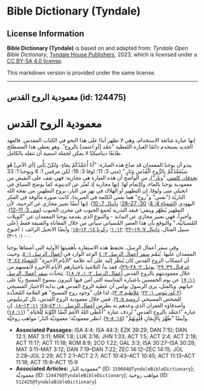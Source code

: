 # Bible Dictionary (Tyndale)

## License Information

**Bible Dictionary (Tyndale)** is based on and adapted from: _Tyndale Open Bible Dictionary_, [Tyndale House Publishers](https://tyndaleopenresources.com/), 2023, which is licensed under a [CC BY-SA 4.0 license](https://creativecommons.org/licenses/by-sa/4.0/legalcode.en).

This markdown version is provided under the same license.



--------------------------------

## معمودية الروح القدس (id: 124475)

معمودية الروح القدس
===================

إنها عبارة شائعة الاستخدام، وهي لا تظهر أبدًا على هذا النحو في الكتاب المقدس. فالعهد الجديد يستخدم دائمًا العبارة اللفظية "عمّد \[أو اعتمد] بالروح". وهو يعطي هذا المصطلح طابعًا ديناميكيًا لا يمكن لجملة اسمية أن تنقله بالكامل.

يبدو أن يوحنا المعمدان قد صاغ هذه العبارة: "أَنَا أُعَمِّدُكُمْ بِمَاءٍ، وَلكِنْ يَأْتِي \[أي الآتي] هُوَ سَيُعَمِّدُكُمْ بِالرُّوحِ الْقُدُسِ وَنَارٍ." (متى 3: 11؛ لوقا 3: 16؛ لكن مرقس 1: 8 ويوحنا 1: 33 [يحذفان كلمتي](https://ref.ly/Matt3:11) "[ونار").](https://ref.ly/Luke3:16) من الواضح أن هذه العبارة هي مجازية: فهي تقف على النقيض من معمودية يوحنا بالماء، وكإتمام لها. إنها مجازية إذ تُعبّر عن *الدينونة* كما يوضح السياق في انجيلي متى ولوقا. إن التطهير أو الهلاك في نهر من النار، بروح التطهير، من نفخة الله الناريّة ("نفس" و"روح" هما نفس الكلمة في العبرية)، كانت صورة مألوفة في الفكر اليهودي ([إشعياء 4: 4](https://ref.ly/Isa4:4)؛ [30: 27–28](https://ref.ly/Isa30:27-Isa30:28)؛ [دانيال 7: 10](https://ref.ly/Dan7:10)). إنها أيضًا تعبير مجازي عن *الرحمة،* لأن التطهير يُطهّر وينقي؛ فبعد التذرية تُجمع الحبوب في مخزن الحبوب ([متى 3: 11–12](https://ref.ly/Matt3:11-Matt3:12)). وأخيراً، فهي تعبير مجازي عن *البداية* \- والتنوع الذي يقدمه يوحنا المعمدان عن "الويلات المُسيانيَّة،" والتوقع بأن هذا العصر المُسياني سيأتي من خلال المعاناة والضيقة فقط (على سبيل المثال، [دانيال ٧: ١٩–٢٢](https://ref.ly/Dan7:19-Dan7:22)؛ [١٢: ١](https://ref.ly/Dan12:1)؛ [زكريا ١٤: ١٢–١٥](https://ref.ly/Zech14:12-Zech14:15)؛ وأيضًا الانجيل الزائف ١ أخنوخ ١٠٠: ١–٣).

وفي سفر أعمال الرسل، تحتفظ هذه الاستعارة بأهميتها الأولية التي أضفاها يوحنا المعمدان عليها. يُتمّم [سفر أعمال الرسل ٢: ٤](https://ref.ly/Acts2:4) الوعد الوارد في [أعمال الرسل ١: ٥](https://ref.ly/Acts1:5). وحيث أن انسكاب الروح القدس كان يُنظَر إليه على أنه علامة "*الأيام الأخيرة*" ([إشعياء ٤٤: ٣](https://ref.ly/Isa44:3)؛ [حزقيال ٣٩: ٢٩](https://ref.ly/Ezek39:29)؛ [يوئيل ٢: ٢٨–٢٩](https://ref.ly/Joel2:28-Joel2:29))، فقد *بدأ* التلاميذ باختبارهم الأيام الأخيرة لأنفسهم من خلال معموديتهم بالروح القدس [أعمال الرسل ٢: ١، ٧، ١٨](https://ref.ly/Acts2:1-Acts2:7)). يَتحدَّث [سفر أعمال الرسل ١١: ١٧](https://ref.ly/Acts11:17) عن يوم الخمسين باعتباره المناسبة التي آمن فيها كثيرون بيسوع المسيح ربًا على حياتهم. وبالمثل، يرى الرسول بولس أن عطية الروح القدس هي بداية الاختبار المسيحي ([٢ كورنثوس ١: ٢٢](https://ref.ly/2Cor1:22)؛ [غلاطية ٣: ٣](https://ref.ly/Gal3:3))، لذا فإن "وجود روح المسيح" هو العلامة المُحدِّدة للشخص المسيحي ([رومية ٨: ٩](https://ref.ly/Rom8:9)). فمن خلال معمودية الروح القدس، نال كرنيليوس وأصدقاؤه الغفران الذي وعدهم به بطرس [أعمال الرسل ١٠: ٤٣–٤٥](https://ref.ly/Acts10:43-Acts10:45)؛ [١١: ١٣–١٨](https://ref.ly/Acts11:13-Acts11:18). إن عبارة "اعتمَّد بالروح القدس" تُرِدف عبارة "أَعْطَى اللهُ الأُمَمَ أَيْضًا التَّوْبَةَ لِلْحَيَاةِ." ([١١: ١٨](https://ref.ly/Acts11:18)) وأيضًا "طَهَّرَ بِالإِيمَانِ قُلُوبَهُمْ" ([١٥: ٨–٩](https://ref.ly/Acts15:8-Acts15:9)). *انظر* معموديَّة؛ معموديَّة النار؛ مواهب روحيَّة.

* **Associated Passages:** ISA 4:4; ISA 44:3; EZK 39:29; DAN 7:10; DAN 12:1; MAT 3:11; MRK 1:8; LUK 3:16; JHN 1:33; ACT 1:5; ACT 2:4; ACT 2:18; ACT 11:17; ACT 11:18; ROM 8:9; 2CO 1:22; GAL 3:3; ISA 30:27–ISA 30:28; MAT 3:11–MAT 3:12; DAN 7:19–DAN 7:22; ZEC 14:12–ZEC 14:15; JOL 2:28–JOL 2:29; ACT 2:1–ACT 2:7; ACT 10:43–ACT 10:45; ACT 11:13–ACT 11:18; ACT 15:8–ACT 15:9
* **Associated Articles:** معمودية النار* (ID: `159084@TyndaleBibleDictionary`); معموديَّة (ID: `124476@TyndaleBibleDictionary`); مواهب روحية (ID: `512425@TyndaleBibleDictionary`)

